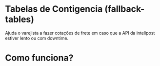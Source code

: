 Tabelas de Contigencia (fallback-tables)
===============

Ajuda o varejista a fazer cotações de frete em caso que a API da intelipost estiver lento ou com downtime. 

Como funciona?
===============
